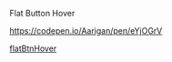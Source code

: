 Flat Button Hover

https://codepen.io/Aarigan/pen/eYjOGrV

[flatBtnHover](https://user-images.githubusercontent.com/52601835/206951405-1197d26d-8f33-4dee-94c4-49282227b6e7.png)
